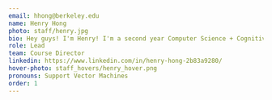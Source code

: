 ```yaml
---
email: hhong@berkeley.edu
name: Henry Hong
photo: staff/henry.jpg
bio: Hey guys! I'm Henry! I'm a second year Computer Science + Cognitive Science Major from Pleasanton. Super excited to meet you guys! This is my second semester in Academic Development and I am a fellow DeCal alumni. My hobbies include playing the saxophone, piano, hiking, dragon boat, and exploring campus (especially strawberry creek!).
role: Lead
team: Course Director
linkedin: https://www.linkedin.com/in/henry-hong-2b83a9280/
hover-photo: staff_hovers/henry_hover.png
pronouns: Support Vector Machines
order: 1
---
```

